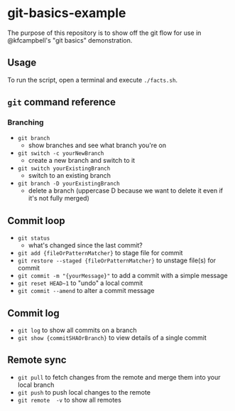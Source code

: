 # git-basics-example

The purpose of this repository is to show off the git flow for use in @kfcampbell's "git basics" demonstration.

## Usage

To run the script, open a terminal and execute `./facts.sh`.

## `git` command reference

### Branching

- `git branch`
	- show branches and see what branch you're on
- `git switch -c yourNewBranch`
	- create a new branch and switch to it
- `git switch yourExistingBranch`
	- switch to an existing branch
- `git branch -D yourExistingBranch`
	- delete a branch (uppercase D because we want to delete it even if it's not fully merged)

## Commit loop

- `git status`
	- what's changed since the last commit?
- `git add {fileOrPatternMatcher}` to stage file for commit
- `git restore --staged {fileOrPatternMatcher}` to unstage file(s) for commit
- `git commit -m "{yourMessage}"` to add a commit with a simple message
- `git reset HEAD~1` to "undo" a local commit
- `git commit --amend` to alter a commit message

## Commit log

- `git log` to show all commits on a branch
- `git show {commitSHAOrBranch}` to view details of a single commit

## Remote sync

- `git pull` to fetch changes from the remote and merge them into your local branch
- `git push` to push local changes to the remote
- `git remote  -v` to show all remotes
